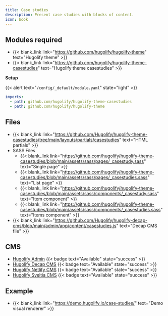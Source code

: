 ```yaml
---
title: Case studies
description: Present case studies with blocks of content.
icon: book
---
```


## Modules required

- {{< blank_link link="https://github.com/hugolify/hugolify-theme" text="Hugolify theme" >}}
- {{< blank_link link="https://github.com/hugolify/hugolify-theme-casestudies" text="Hugolify theme casestudies" >}}

**Setup**

{{< alert text="`/config/_default/module.yaml`" state="light" >}}

```yml
imports:
  - path: github.com/hugolify/hugolify-theme-casestudies
  - path: github.com/hugolify/hugolify-theme
```

## Files

- {{< blank_link link="https://github.com/Hugolify/hugolify-theme-casestudies/tree/main/layouts/partials/casestudies" text="HTML partials" >}}
- SASS Files
  - {{< blank_link link="https://github.com/hugolify/hugolify-theme-casestudies/blob/main/assets/sass/pages/_casestudy.sass" text="Single page" >}}
  - {{< blank_link link="https://github.com/hugolify/hugolify-theme-casestudies/blob/main/assets/sass/pages/_casestudies.sass" text="List page" >}}
  - {{< blank_link link="https://github.com/hugolify/hugolify-theme-casestudies/blob/main/assets/sass/components/_casestudy.sass" text="Item component" >}}
  - {{< blank_link link="https://github.com/hugolify/hugolify-theme-casestudies/blob/main/assets/sass/components/_casestudies.sass" text="Items component" >}}
- {{< blank_link link="https://github.com/Hugolify/hugolify-decap-cms/blob/main/admin/app/content/casestudies.js" text="Decap CMS file" >}}

## CMS

- [Hugolify Admin](/docs/cms/admin/) {{< badge text="Available" state="success" >}}
- [Hugolify Decap CMS](/docs/cms/decap-cms/) {{< badge text="Available" state="success" >}}
- [Hugolify Netlify CMS](/docs/cms/netlify-cms/) {{< badge text="Available" state="success" >}}
- [Hugolify Sveltia CMS](/docs/cms/sveltia-cms/) {{< badge text="Available" state="success" >}}

## Example

- {{< blank_link link="https://demo.hugolify.io/case-studies/" text="Demo visual renderer" >}}
